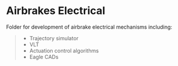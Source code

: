 # Airbrakes Electrical

Folder for development of airbrake electrical mechanisms including:
> * Trajectory simulator
> * VLT
> * Actuation control algorithms
> * Eagle CADs
